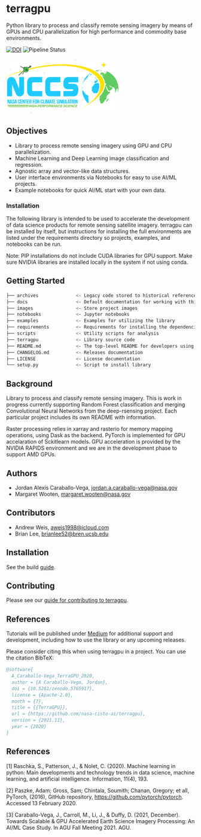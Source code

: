 # terragpu

Python library to process and classify remote sensing imagery by means of GPUs 
and CPU parallelization for high performance and commodity base environments.

[![DOI](https://zenodo.org/badge/295528915.svg)](https://zenodo.org/badge/latestdoi/295528915)
![Pipeline Status](https://github.com/nasa-cisto-ai/terragpu/actions/workflows/main.yml/badge.svg)

<img src="images/nccslogo.png" height="150" width="300">

## Objectives

- Library to process remote sensing imagery using GPU and CPU parallelization.
- Machine Learning and Deep Learning image classification and regression.
- Agnostic array and vector-like data structures.
- User interface environments via Notebooks for easy to use AI/ML projects.
- Example notebooks for quick AI/ML start with your own data.

### Installation

The following library is intended to be used to accelerate the development of data science products for remote sensing satellite imagery. terragpu can be installed by itself, but instructions for installing the full environments are listed under the requirements directory so projects, examples, and notebooks can be run.

Note: PIP installations do not include CUDA libraries for GPU support. Make sure
NVIDIA libraries are installed locally in the system if not using conda.

## Getting Started

``` bash
├── archives              <- Legacy code stored to historical reference
├── docs                  <- Default documentation for working with this project
├── images                <- Store project images
├── notebooks             <- Jupyter notebooks
├── examples              <- Examples for utilizing the library
├── requirements          <- Requirements for installing the dependencies
├── scripts               <- Utility scripts for analysis
├── terragpu              <- Library source code
├── README.md             <- The top-level README for developers using this project
├── CHANGELOG.md          <- Releases documentation
├── LICENSE               <- License documentation
└── setup.py              <- Script to install library
```

## Background

Library to process and classify remote sensing imagery. This is work in progress currently supporting
Random Forest classification and merging Convolutional Neural Networks from the deep-rsensing project.
Each particular project includes its own README with information.

Raster processing relies in xarray and rasterio for memory mapping operations, using Dask as the backend.
PyTorch is implemented for GPU accelaration of Sckitlearn models. GPU acceleration is provided
by the NVIDIA RAPIDS environment and we are in the development phase to support AMD GPUs.

## Authors

- Jordan Alexis Caraballo-Vega, jordan.a.caraballo-vega@nasa.gov
- Margaret Wooten, margaret.wooten@nasa.gov

## Contributors

- Andrew Weis, aweis1998@icloud.com
- Brian Lee, brianlee52@bren.ucsb.edu

## Installation

See the build [guide](requirements/README.md).

## Contributing

Please see our [guide for contributing to terragpu](CONTRIBUTING.md).

## References

Tutorials will be published under [Medium](https://medium.com/@jordan.caraballo/) for additional support
and development, including how to use the library or any upcoming releases.

Please consider citing this when using terragpu in a project. You can use the citation BibTeX:

```bibtex
@software{
  A_Caraballo-Vega_TerraGPU_2020,
  author = {A Caraballo-Vega, Jordan},
  doi = {10.5281/zenodo.5765917},
  license = {Apache-2.0},
  month = {7},
  title = {{TerraGPU}},
  url = {https://github.com/nasa-cisto-ai/terragpu},
  version = {2021.11},
  year = {2020}
}
```

## References

[1] Raschka, S., Patterson, J., & Nolet, C. (2020). Machine learning in python: Main developments and technology trends in data science, machine learning, and artificial intelligence. Information, 11(4), 193.

[2] Paszke, Adam; Gross, Sam; Chintala, Soumith; Chanan, Gregory; et all, PyTorch, (2016), GitHub repository, <https://github.com/pytorch/pytorch>. Accessed 13 February 2020.

[3] Caraballo-Vega, J., Carroll, M., Li, J., & Duffy, D. (2021, December). Towards Scalable & GPU Accelerated Earth Science Imagery Processing: An AI/ML Case Study. In AGU Fall Meeting 2021. AGU.
